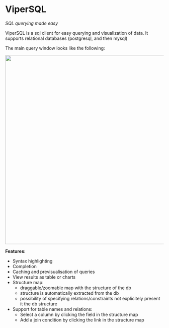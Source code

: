 # ViperSQL

*SQL querying made easy*

ViperSQL is a sql client for easy querying and visualization of data.
It supports relational databases (postgresql, and then mysql)

The main query window looks like the following:

<img src="http://i.imgur.com/3qVnkNO.png" alt="" style="width: 600px;"/>

**Features:**
 - Syntax highlighting
 - Completion
 - Caching and previsualisation of queries
 - View results as table or charts
 - Structure map:
   - draggable/zoomable map with the structure of the db
   - structure is automatically extracted from the db
   - possibility of specifying relations/constraints not explicitely present it the db structure
 - Support for table names and relations:
   - Select a column by clicking the field in the structure map
   - Add a join condition by clicking the link in the structure map